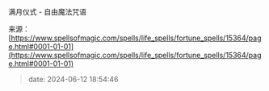 满月仪式 - 自由魔法咒语

来源：[https://www.spellsofmagic.com/spells/life_spells/fortune_spells/15364/page.html#0001-01-01](https://www.spellsofmagic.com/spells/life_spells/fortune_spells/15364/page.html#0001-01-01)

<!--yml

category: 未分类

# -->

> date: 2024-06-12 18:54:46
